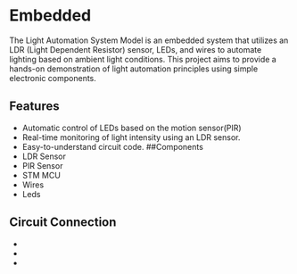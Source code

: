# Embedded
The Light Automation System Model is an embedded system that utilizes an LDR (Light Dependent Resistor) sensor, LEDs, and wires to automate lighting based on ambient light conditions. 
This project aims to provide a hands-on demonstration of light automation principles using simple electronic components.
## Features
- Automatic control of LEDs based on the motion sensor(PIR)
- Real-time monitoring of light intensity using an LDR sensor.
- Easy-to-understand circuit code.
##Components
- LDR Sensor 
- PIR Sensor
- STM MCU 
- Wires
- Leds 
## Circuit Connection 
-
-
-
